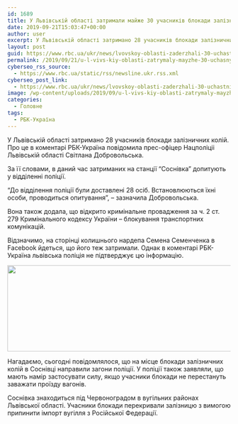 ```yaml
---
id: 1689
title: У Львівській області затримали майже 30 учасників блокади залізниці
date: 2019-09-21T15:03:47+00:00
author: user
excerpt: У Львівській області затримано 28 учасників блокади залізничних колій. Про це в коментарі РБК-Україна повідомила прес-офіцер Нацполіціі Львівській області Світлана Добровольська....
layout: post
guid: https://www.rbc.ua/ukr/news/lvovskoy-oblasti-zaderzhali-30-uchastnikov-1569076852.html
permalink: /2019/09/21/u-l-vivs-kiy-oblasti-zatrymaly-mayzhe-30-uchasnykiv-blokady-zaliznytsi/
cyberseo_rss_source:
  - https://www.rbc.ua/static/rss/newsline.ukr.rss.xml
cyberseo_post_link:
  - https://www.rbc.ua/ukr/news/lvovskoy-oblasti-zaderzhali-30-uchastnikov-1569076852.html
image: /wp-content/uploads/2019/09/u-l-vivs-kiy-oblasti-zatrymaly-mayzhe-30-uchasnykiv-blokady-zaliznytsi.jpg
categories:
  - Головне
tags:
  - РБК-Україна
---
```

У Львівській області затримано 28 учасників блокади залізничних колій. Про це в коментарі РБК-Україна повідомила прес-офіцер Нацполіціі Львівській області Світлана Добровольська.

За її словами, в даний час затриманих на станції &#8220;Соснівка&#8221; допитують у відділенні поліції.

&#8220;До відділення поліції були доставлені 28 осіб. Встановлюються їхні особи, проводиться опитування&#8221;, &#8211; зазначила Добровольська.

Вона також додала, що відкрито кримінальне провадження за ч. 2 ст. 279 Кримінального кодексу України &#8211; блокування транспортних комунікацій.

Відзначимо, на сторінці колишнього нардепа Семена Семенченка в Fаcebook йдеться, що його теж затримали. Однак в коментарі РБК-Україна львівська поліція не підтверджує цю інформацію.

<p style="text-align: center">
  <img alt="" height="194" src="/static/ckef/img/Screenshot_7_141.jpg" width="520" />
</p></p> 

Нагадаємо, сьогодні повідомлялося, що на місце блокади залізничних колій в Соснівці направили загони поліції. У поліції також заявляли, що мають намір застосувати силу, якщо учасники блокади не перестануть заважати проїзду вагонів.

Соснівка знаходиться під Червоноградом в вугільних районах Львівської області. Учасники блокади перекривали залізницю з вимогою припинити імпорт вугілля з Російської Федерації.